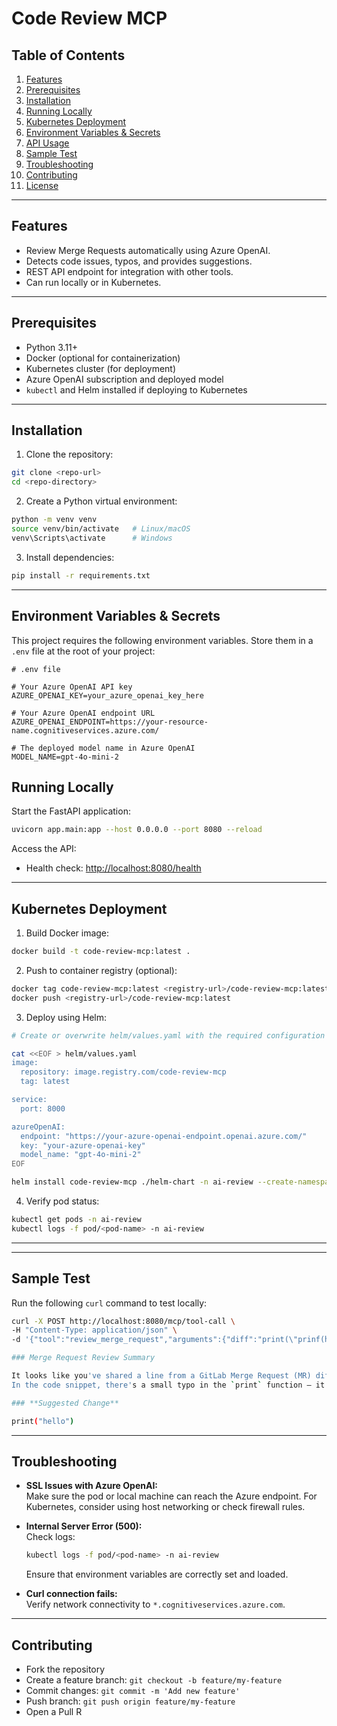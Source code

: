 # Code Review MCP

## Table of Contents

1. [Features](#features)  
2. [Prerequisites](#prerequisites)  
3. [Installation](#installation)  
4. [Running Locally](#running-locally)  
5. [Kubernetes Deployment](#kubernetes-deployment)  
6. [Environment Variables & Secrets](#environment-variables--secrets)  
7. [API Usage](#api-usage)  
8. [Sample Test](#sample-test)  
9. [Troubleshooting](#troubleshooting)  
10. [Contributing](#contributing)  
11. [License](#license)  

---

## Features

- Review Merge Requests automatically using Azure OpenAI.
- Detects code issues, typos, and provides suggestions.
- REST API endpoint for integration with other tools.
- Can run locally or in Kubernetes.

---

## Prerequisites

- Python 3.11+
- Docker (optional for containerization)
- Kubernetes cluster (for deployment)
- Azure OpenAI subscription and deployed model
- `kubectl` and Helm installed if deploying to Kubernetes

---

## Installation

1. Clone the repository:

```bash
git clone <repo-url>
cd <repo-directory>
```

2. Create a Python virtual environment:

```bash
python -m venv venv
source venv/bin/activate   # Linux/macOS
venv\Scripts\activate      # Windows
```

3. Install dependencies:

```bash
pip install -r requirements.txt
```

---

## Environment Variables & Secrets

This project requires the following environment variables. Store them in a `.env` file at the root of your project:

```dotenv
# .env file

# Your Azure OpenAI API key
AZURE_OPENAI_KEY=your_azure_openai_key_here

# Your Azure OpenAI endpoint URL
AZURE_OPENAI_ENDPOINT=https://your-resource-name.cognitiveservices.azure.com/

# The deployed model name in Azure OpenAI
MODEL_NAME=gpt-4o-mini-2
```

## Running Locally

Start the FastAPI application:

```bash
uvicorn app.main:app --host 0.0.0.0 --port 8080 --reload
```

Access the API:

- Health check: [http://localhost:8080/health](http://localhost:8080/health)

---

## Kubernetes Deployment

1. Build Docker image:

```bash
docker build -t code-review-mcp:latest .
```

2. Push to container registry (optional):

```bash
docker tag code-review-mcp:latest <registry-url>/code-review-mcp:latest
docker push <registry-url>/code-review-mcp:latest
```

3. Deploy using Helm:

```bash
# Create or overwrite helm/values.yaml with the required configuration

cat <<EOF > helm/values.yaml
image:
  repository: image.registry.com/code-review-mcp
  tag: latest

service:
  port: 8000

azureOpenAI:
  endpoint: "https://your-azure-openai-endpoint.openai.azure.com/"
  key: "your-azure-openai-key"
  model_name: "gpt-4o-mini-2"
EOF
```

```bash
helm install code-review-mcp ./helm-chart -n ai-review --create-namespace
```

4. Verify pod status:

```bash
kubectl get pods -n ai-review
kubectl logs -f pod/<pod-name> -n ai-review
```

---

---

## Sample Test

Run the following `curl` command to test locally:

```bash
curl -X POST http://localhost:8080/mcp/tool-call \
-H "Content-Type: application/json" \
-d '{"tool":"review_merge_request","arguments":{"diff":"print(\"prinf(hello)\")"}}'
```

```bash
### Merge Request Review Summary

It looks like you've shared a line from a GitLab Merge Request (MR) diff.  
In the code snippet, there's a small typo in the `print` function — it’s incorrectly written as `prinf`.

### **Suggested Change**

print("hello")

```

---

## Troubleshooting

- **SSL Issues with Azure OpenAI:**  
  Make sure the pod or local machine can reach the Azure endpoint. For Kubernetes, consider using host networking or check firewall rules.

- **Internal Server Error (500):**  
  Check logs:  
  ```bash
  kubectl logs -f pod/<pod-name> -n ai-review
  ```
  Ensure that environment variables are correctly set and loaded.

- **Curl connection fails:**  
  Verify network connectivity to `*.cognitiveservices.azure.com`.

---

## Contributing

- Fork the repository
- Create a feature branch: `git checkout -b feature/my-feature`
- Commit changes: `git commit -m 'Add new feature'`
- Push branch: `git push origin feature/my-feature`
- Open a Pull R